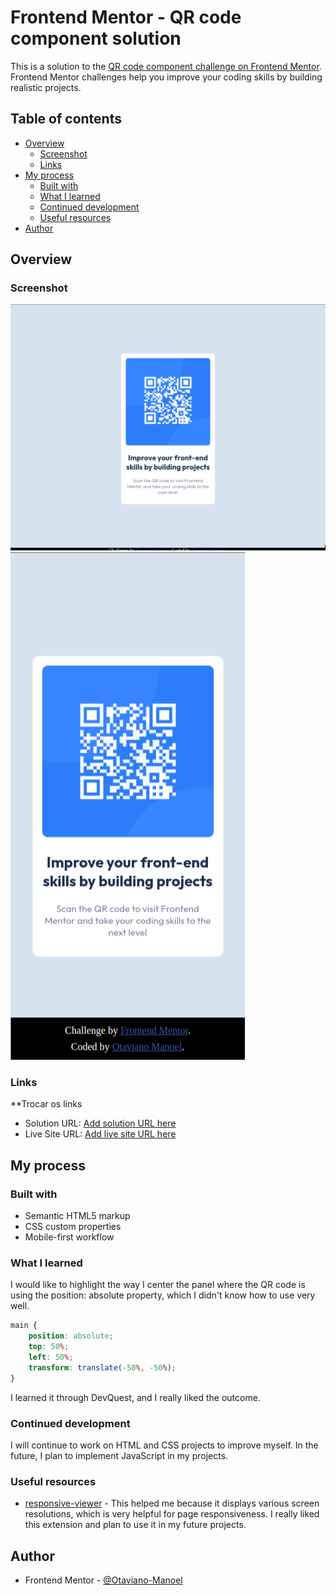 # Frontend Mentor - QR code component solution

This is a solution to the [QR code component challenge on Frontend Mentor](https://www.frontendmentor.io/challenges/qr-code-component-iux_sIO_H). Frontend Mentor challenges help you improve your coding skills by building realistic projects. 

## Table of contents

- [Overview](#overview)
  - [Screenshot](#screenshot)
  - [Links](#links)
- [My process](#my-process)
  - [Built with](#built-with)
  - [What I learned](#what-i-learned)
  - [Continued development](#continued-development)
  - [Useful resources](#useful-resources)
- [Author](#author)

## Overview

### Screenshot

![Screenshot of desktop screen](./src/images/screenshot-desktop.png)
![Mobile screen screenshot](./src/images/screenshot-mobile.png)

### Links

**Trocar os links
- Solution URL: [Add solution URL here](https://your-solution-url.com)
- Live Site URL: [Add live site URL here](https://otaviano-manoel.github.io/qr-code-component-main/)

## My process

### Built with

- Semantic HTML5 markup
- CSS custom properties
- Mobile-first workflow

### What I learned

I would like to highlight the way I center the panel where the QR code is using the position: absolute property, which I didn't know how to use very well.

```css
main {
    position: absolute;
    top: 50%;
    left: 50%;
    transform: translate(-50%, -50%);
}
```

I learned it through DevQuest, and I really liked the outcome.

### Continued development

I will continue to work on HTML and CSS projects to improve myself. In the future, I plan to implement JavaScript in my projects.

### Useful resources

- [responsive-viewer](https://github.com/skmail/responsive-viewer) - This helped me because it displays various screen resolutions, which is very helpful for page responsiveness. I really liked this extension and plan to use it in my future projects.

## Author

- Frontend Mentor - [@Otaviano-Manoel](https://www.frontendmentor.io/profile/Otaviano-Manoel)
